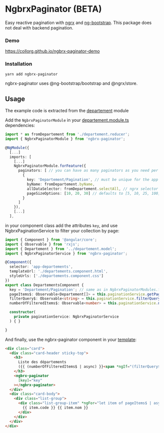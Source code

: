# NgbrxPaginator (BETA)

Easy reactive pagination with [ngrx](https://ngrx.io/) and [ng-bootstrap](https://ng-bootstrap.github.io). This package does not deal with backend pagination.

### Demo

https://collorg.github.io/ngbrx-paginator-demo

### Installation

```bash
yarn add ngbrx-paginator
```

ngbrx-paginator uses @ng-bootstrap/bootstrap and @ngrx/store.

## Usage

The example code is extracted from the [departement](./projects/test-paginator/src/app/departement) module

Add the `NgbrxPaginatorModule` in your [departement.module.ts](./projects/test-paginator/src/app/departement/departement.module.ts) dependencies:

```ts
import * as fromDepartement from './departement.reducer';
import { NgbrxPaginatorModule } from 'ngbrx-paginator';

@NgModule({
  [...]
  imports: [
    [...]
    NgbrxPaginatorModule.forFeature({
      paginators: [ // you can have as many paginators as you need per module
        {
          key: 'Departement/Pagination', // must be unique for the app
          byName: fromDepartement.byName,
          allDataSelector: fromDepartement.selectAll, // ngrx selector returning all the data set
          pageSizeOptions: [10, 20, 30] // defaults to [5, 10, 25, 100]
        }
      ]
    }),
    [...]
  ],
```

in your component class add the attributes `key`, and use NgbrxPaginationService to filter your collection by page:

```ts
import { Component } from '@angular/core';
import { Observable } from 'rxjs';
import { Departement } from '../departement.model';
import { NgbrxPaginatorService } from 'ngbrx-paginator';

@Component({
  selector: 'app-departements',
  templateUrl: './departements.component.html',
  styleUrls: ['./departements.component.css']
})
export class DepartementsComponent {
  key = 'Departement/Pagination'; // same as in NgbrxPaginatorModules.forFeature
  pageItems$: Observable<Departement[]> = this.paginationService.getPageItems$<Departement>(this.key);
  filterQuery$: Observable<string> = this.paginationService.filterQuery$(this.key);
  numberOfFilteredItems$: Observable<number> = this.paginationService.numberOfFilteredItems$(this.key);

  constructor(
    private paginationService: NgbrxPaginatorService
  ) { }

}
```

And finally, use the ngbrx-paginator component in your [template](./projects/test-paginator/src/app/departement/departements/departements.component.html):

```html
<div class="card">
  <div class="card-header sticky-top">
    <h3>
      Liste des départements
      ({{ (numberOfFilteredItems$ | async) }}<span *ngIf="(filterQuery$ | async) as filter"> {{ filter }}</span>)
    </h3>
    <ngbrx-paginator
      [key]="key"
    ></ngbrx-paginator>
  </div>
  <div class="card-body">
    <div class="list-group">
      <div class="list-group-item" *ngFor="let item of pageItems$ | async">
        {{ item.code }} {{ item.nom }}
      </div>
    </div>
  </div>
</div>
```

